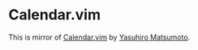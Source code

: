# Calendar.vim

This is mirror of [Calendar.vim](https://www.vim.org/scripts/script.php?script_id=52) by [Yasuhiro Matsumoto](https://www.vim.org/account/profile.php?user_id=103).